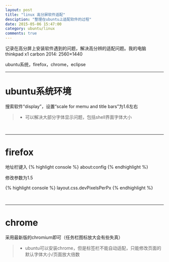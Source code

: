 ```yaml
---
layout: post
title: "linux 高分屏软件适配"
desciption: "整理在ubuntu上适配软件的过程"
date: 2015-05-06 15:47:00
category: ubuntu/linux
comments: true
---
```


记录在高分屏上安装软件遇到的问题，解决高分辨的适配问题。我的电脑thinkpad x1 carbon 2014: 2560×1440

ubuntu系统，firefox，chrome，eclipse
<!--more-->

---

# ubuntu系统环境

搜索软件“display”，设置“scale for memu and title bars”为1.6左右

> -   可以解决大部分字体显示问题，包括shell界面字体大小

<br/>

--- 

# firefox

地址栏键入
{% highlight console %}
about:config
{% endhighlight %}

修改参数为1.5

{% highlight console %}
layout.css.devPixelsPerPx
{% endhighlight %}

<br/>

--- 

# chrome

采用最新版的chromium即可（任务栏图标放大会有些失真）

> - ubuntu可以安装chrome，但是标签栏不能自动适配，只能修改页面的默认字体大小/页面放大倍数
